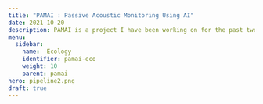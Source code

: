 ```yaml
---
title: "PAMAI : Passive Acoustic Monitoring Using AI"
date: 2021-10-20
description: PAMAI is a project I have been working on for the past two years. By collaborating with Kyoto University's Bio-informatics Laboratory, I became a research Assistant, and have been providing my insight as an Applied Deep Learning researcher. 
menu:
  sidebar:
    name:  Ecology
    identifier: pamai-eco
    weight: 10
    parent: pamai
hero: pipeline2.png
draft: true
---
```

